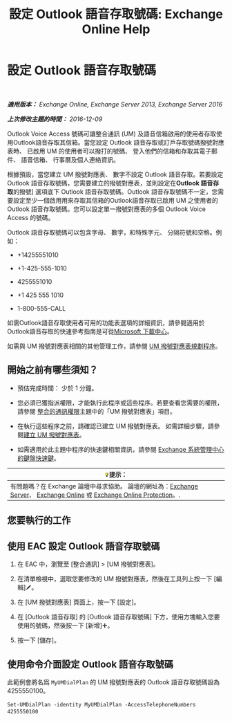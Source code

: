 ﻿---
title: '設定 Outlook 語音存取號碼: Exchange Online Help'
TOCTitle: 設定 Outlook 語音存取號碼
ms:assetid: 443c838e-f266-4893-b6b2-e5fc96579b55
ms:mtpsurl: https://technet.microsoft.com/zh-tw/library/Aa997680(v=EXCHG.150)
ms:contentKeyID: 50553974
ms.date: 05/23/2018
mtps_version: v=EXCHG.150
ms.translationtype: MT
---

# 設定 Outlook 語音存取號碼

 

_**適用版本：** Exchange Online, Exchange Server 2013, Exchange Server 2016_

_**上次修改主題的時間：** 2016-12-09_

Outlook Voice Access 號碼可讓整合通訊 (UM) 及語音信箱啟用的使用者存取使用Outlook語音存取其信箱。當您設定 Outlook 語音存取或訂戶存取號碼撥號對應表時、 已啟用 UM 的使用者可以撥打的號碼、 登入他們的信箱和存取其電子郵件、 語音信箱、 行事曆及個人連絡資訊。

根據預設，當您建立 UM 撥號對應表、 數字不設定 Outlook 語音存取。若要設定 Outlook 語音存取號碼，您需要建立的撥號對應表，並則設定在**Outlook 語音存取**的撥號\] 選項底下 Outlook 語音存取號碼。Outlook 語音存取號碼不一定，您需要設定至少一個啟用用來存取其信箱的Outlook語音存取已啟用 UM 之使用者的 Outlook 語音存取號碼。您可以設定單一撥號對應表的多個 Outlook Voice Access 的號碼。

Outlook 語音存取號碼可以包含字母、 數字，和特殊字元、 分隔符號和空格。例如：

  - \+14255551010

  - \+1-425-555-1010

  - 4255551010

  - \+1 425 555 1010

  - 1-800-555-CALL

如需Outlook語音存取使用者可用的功能表選項的詳細資訊，請參閱適用於Outlook語音存取的快速參考指南是可從[Microsoft 下載中心](https://go.microsoft.com/fwlink/p/?linkid=64645)。

如需與 UM 撥號對應表相關的其他管理工作，請參閱 [UM 撥號對應表規劃程序](um-dial-plan-procedures-exchange-2013-help.md)。

## 開始之前有哪些須知？

  - 預估完成時間： 少於 1 分鐘。

  - 您必須已獲指派權限，才能執行此程序或這些程序。若要查看您需要的權限，請參閱 [整合的通訊權限](unified-messaging-permissions-exchange-2013-help.md)主題中的「UM 撥號對應表」項目。

  - 在執行這些程序之前，請確認已建立 UM 撥號對應表。 如需詳細步驟，請參閱[建立 UM 撥號對應表](create-a-um-dial-plan-exchange-2013-help.md)。

  - 如需適用於此主題中程序的快速鍵相關資訊，請參閱 [Exchange 系統管理中心的鍵盤快速鍵](keyboard-shortcuts-in-the-exchange-admin-center-exchange-online-protection-help.md)。

<table>
<thead>
<tr class="header">
<th><img src="images/Bb124558.tip(EXCHG.150).gif" title="提示" alt="提示" />提示：</th>
</tr>
</thead>
<tbody>
<tr class="odd">
<td>有問題嗎？在 Exchange 論壇中尋求協助。 論壇的網址為：<a href="https://go.microsoft.com/fwlink/p/?linkid=60612">Exchange Server</a>、 <a href="https://go.microsoft.com/fwlink/p/?linkid=267542">Exchange Online</a> 或 <a href="https://go.microsoft.com/fwlink/p/?linkid=285351">Exchange Online Protection</a>。.</td>
</tr>
</tbody>
</table>


## 您要執行的工作

## 使用 EAC 設定 Outlook 語音存取號碼

1.  在 EAC 中，瀏覽至 \[整合通訊\] \> \[UM 撥號對應表\]。

2.  在清單檢視中，選取您要修改的 UM 撥號對應表，然後在工具列上按一下 \[編輯\]![編輯圖示](images/JJ218640.6f53ccb2-1f13-4c02-bea0-30690e6ea71d(EXCHG.150).gif "編輯圖示")。

3.  在 \[UM 撥號對應表\] 頁面上，按一下 \[設定\]。

4.  在 \[Outlook 語音存取\] 的 \[Outlook 語音存取號碼\] 下方，使用方塊輸入您要使用的號碼，然後按一下 \[新增\]![加入圖示](images/JJ218640.c1e75329-d6d7-4073-a27d-498590bbb558(EXCHG.150).gif "加入圖示")。

5.  按一下 \[儲存\]。

## 使用命令介面設定 Outlook 語音存取號碼

此範例會將名爲 `MyUMDialPlan` 的 UM 撥號對應表的 Outlook 語音存取號碼設為 4255550100。

    Set-UMDialPlan -identity MyUMDialPlan -AccessTelephoneNumbers 4255550100

